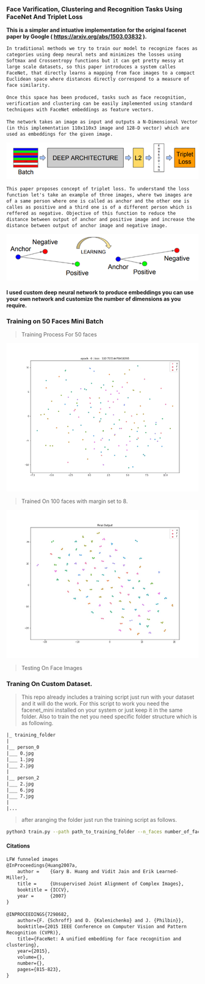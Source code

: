### Face Varification, Clustering and Recognition Tasks Using FaceNet And Triplet Loss

**This is a simpler and intuative implementation for the original facenet paper by Google ( https://arxiv.org/abs/1503.03832 ).**

    In traditional methods we try to train our model to recognize faces as categories using deep neural nets and minimizes the losses using Softmax and Crossentropy functions but it can get pretty messy at large scale datasets, so this paper introduces a system calles FaceNet, that directly learns a mapping from face images to a compact Euclidean space where distances directly correspond to a measure of face similarity.

    Once this space has been produced, tasks such as face recognition, verification and clustering can be easily implemented using standard techniques with FaceNet embeddings as feature vectors.

    The network takes an image as input and outputs a N-Dimensional Vector (in this implementation 110x110x3 image and 128-D vector) which are used as embeddings for the given image. 

<p align="center">
    <img src="doc/arch.PNG" />
</p>

    This paper proposes concept of triplet loss. To understand the loss function let's take an example of three images, where two images are of a same person where one is called as anchor and the other one is calles as positive and a third one is of a different person which is reffered as negative. Objective of this function to reduce the distance between output of anchor and positive image and increase the distance between output of anchor image and negative image.

<p align="center">
    <img src="doc/triplet.PNG" />
</p>

#### I used custom deep neural network to produce embeddings you can use your own network and customize the number of dimensions as you require. 

### Training on 50 Faces Mini Batch

> Training Process For 50 faces 

![](doc/facenet.gif)

> Trained On 100 faces with margin set to 8.

![](doc/2d_cluster.jpg)

> Testing On Face Images

<!-- <img src="doc/test.jpg" width="100%" /> -->


### Traning On Custom Dataset.

> This repo already includes a training script just run with your dataset and it will do the work. For this script to work
you need the facenet_mini installed on your system or just keep it in the same folder. Also to train the net you need 
specific folder structure which is as following.

    |_ training_folder
    |
    |__ person_0
    |___ 0.jpg
    |___ 1.jpg
    |___ 2.jpg
    |
    |__ person_2
    |___ 2.jpg
    |___ 6.jpg
    |___ 7.jpg
    |
    |...

> after aranging the folder just run the training script as follows.

```bash
python3 train.py --path path_to_training_folder --n_faces number_of_faces
```


#### Citations

    LFW funneled images
    @InProceedings{Huang2007a,
        author =    {Gary B. Huang and Vidit Jain and Erik Learned-Miller},
        title =     {Unsupervised Joint Alignment of Complex Images},
        booktitle = {ICCV},
        year =      {2007}
    }

    @INPROCEEDINGS{7298682,
        author={F. {Schroff} and D. {Kalenichenko} and J. {Philbin}},
        booktitle={2015 IEEE Conference on Computer Vision and Pattern Recognition (CVPR)}, 
        title={FaceNet: A unified embedding for face recognition and clustering}, 
        year={2015},
        volume={},
        number={},
        pages={815-823},
    }
